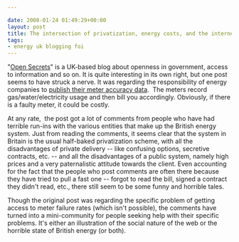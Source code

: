 ```yaml
---

date: 2008-01-24 01:49:29+00:00
layout: post
title: The intersection of privatization, energy costs, and the internet
tags:
- energy uk blogging foi
---
```


"[Open Secrets](http://www.bbc.co.uk/blogs/opensecrets/)" is a UK-based blog about openness in government, access to information and so on. It is quite interesting in its own right, but one post seems to have struck a nerve. It was regarding the responsibility of energy companies to [publish their meter accuracy data](http://www.bbc.co.uk/blogs/opensecrets/2006/05/does_my_gas_meter_tell_the_tru.html).  The meters record gas/water/electricity usage and then bill you accordingly. Obviously, if there is a faulty meter, it could be costly.

At any rate,  the post got a lot of comments from people who have had terrible run-ins with the various entities that make up the British energy system. Just from reading the comments, it seems clear that the system in Britain is the usual half-baked privatization scheme, with all the disadvantages of private delivery -- like confusing options, secretive contracts, etc. -- and all the disadvantages of a public system, namely high prices and a very paternalistic attitude towards the client. Even accounting for the fact that the people who post comments are often there because they have tried to pull a fast one -- forgot to read the bill, signed a contract they didn't read, etc., there still seem to be some funny and horrible tales.

Though the original post was regarding the specific problem of getting access to meter failure rates (which isn't possible), the comments have turned into a mini-community for people seeking help with their specific problems. It's either an illustration of the social nature of the web or the horrible state of British energy (or both).
